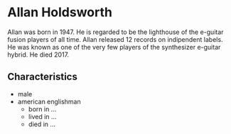 # Allan Holdsworth
Allan was born in 1947. He is regarded to be the lighthouse of the e-guitar fusion players of all time.
Allan released 12 records on indipendent labels. He was known as one of the very few players of the synthesizer e-guitar hybrid.
He died 2017.

## Characteristics

* male
* american englishman
	* born in ...
	* lived in ...
	* died in ...
